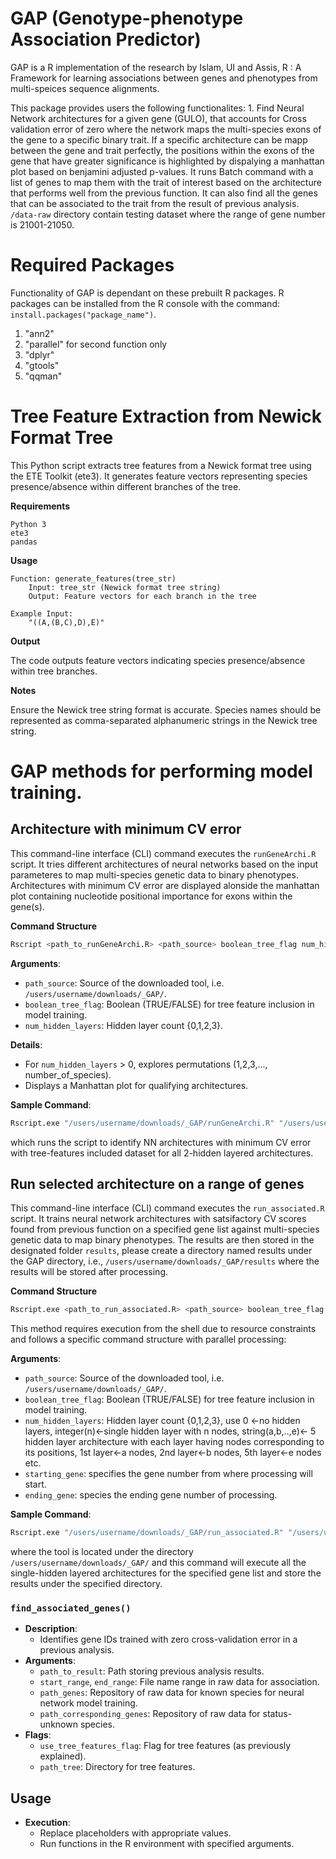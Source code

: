 # GAP (Genotype-phenotype Association Predictor)

GAP is a R implementation of the research by Islam, UI and Assis, R : A Framework for learning associations between genes and phenotypes from multi-speices sequence alignments.

This package provides users the following functionalites: 1. Find Neural Network architectures for a given gene (GULO), that accounts for Cross validation error of zero where the network maps the multi-species exons of the gene to a specific binary trait. If a specific architecture can be mapp between the gene and trait perfectly, the positions within the exons of the gene that have greater significance is highlighted by dispalying a manhattan plot based on benjamini adjusted p-values. It runs Batch command with a list of genes to map them with the trait of interest based on the architecture that performs well from the previous function. It can also find all the genes that can be associated to the trait from the result of previous analysis. `/data-raw` directory contain testing dataset where the range of gene number is 21001-21050.

# Required Packages

Functionality of GAP is dependant on these prebuilt R packages. R packages can be installed from the R console with the command: `install.packages("package_name")`.

1.  "ann2"
2.  "parallel" for second function only
3.  "dplyr"
4.  "gtools"
5.  "qqman"

# Tree Feature Extraction from Newick Format Tree
This Python script extracts tree features from a Newick format tree using the ETE Toolkit (ete3). It generates feature vectors representing species presence/absence within different branches of the tree.

**Requirements**

    Python 3
    ete3
    pandas

**Usage**

    Function: generate_features(tree_str)
        Input: tree_str (Newick format tree string)
        Output: Feature vectors for each branch in the tree

    Example Input:
        "((A,(B,C),D),E)"

**Output**

The code outputs feature vectors indicating species presence/absence within tree branches.

**Notes**

Ensure the Newick tree string format is accurate.
Species names should be represented as comma-separated alphanumeric strings in the Newick tree string.

# GAP methods for performing model training.

## Architecture with minimum CV error
This command-line interface (CLI) command executes the `runGeneArchi.R` script. It tries different architectures of neural networks based on the input parameteres to map multi-species genetic data to binary phenotypes. Architectures with minimum CV error are displayed alonside the manhattan plot containing nucleotide positional importance for exons within the gene(s).

**Command Structure**

```bash
Rscript <path_to_runGeneArchi.R> <path_source> boolean_tree_flag num_hidden_layers
```
**Arguments**:
  - `path_source`: Source of the downloaded tool, i.e. `/users/username/downloads/_GAP/`.
  - `boolean_tree_flag`: Boolean (TRUE/FALSE) for tree feature inclusion in model training.
  - `num_hidden_layers`: Hidden layer count {0,1,2,3}.
    
**Details**:
  - For `num_hidden_layers` > 0, explores permutations (1,2,3,..., number_of_species).
  - Displays a Manhattan plot for qualifying architectures.
    
**Sample Command**:
```bash 
Rscript.exe "/users/username/downloads/_GAP/runGeneArchi.R" "/users/username/downloads/_GAP/" TRUE 2.
```
which runs the script to identify NN architectures with minimum CV error with tree-features included dataset for all 2-hidden layered architectures.


## Run selected architecture on a range of genes

This command-line interface (CLI) command executes the `run_associated.R` script. It trains neural network architectures with satsifactory CV scores found from previous function on a specified gene list against multi-species genetic data to map binary phenotypes. The results are then stored in the designated folder `results`, please create a directory named results under the GAP directory, i.e., `/users/username/downloads/_GAP/results` where the results will be stored after processing.

**Command Structure**

```bash
Rscript.exe <path_to_run_associated.R> <path_source> boolean_tree_flag num_hidden_layers starting_gene ending_gene
```
This method requires execution from the shell due to resource constraints and follows a specific command structure with parallel processing:

**Arguments**:
  - `path_source`: Source of the downloaded tool, i.e. `/users/username/downloads/_GAP/`.
  - `boolean_tree_flag`: Boolean (TRUE/FALSE) for tree feature inclusion in model training.
  - `num_hidden_layers`: Hidden layer count {0,1,2,3}, use 0 <-no hidden layers, integer(n)<-single hidden layer with n nodes, string(a,b,..,e)<- 5 hidden layer architecture with each layer having nodes corresponding to its positions, 1st layer<-a nodes, 2nd layer<-b nodes, 5th layer<-e nodes etc.
  - `starting_gene`: specifies the gene number from where processing will start.
  - `ending_gene`: species the ending gene number of processing.

**Sample Command**:
```bash 
Rscript.exe "/users/username/downloads/_GAP/run_associated.R" "/users/username/downloads/_GAP/" TRUE 1 21030 21040.
```
where the tool is located under the directory `/users/username/downloads/_GAP/` and this command will execute all the single-hidden layered architectures for the specified gene list and store the results under the specified directory.

### `find_associated_genes()`

- **Description**:
  - Identifies gene IDs trained with zero cross-validation error in a previous analysis.
- **Arguments**:
  - `path_to_result`: Path storing previous analysis results.
  - `start_range`, `end_range`: File name range in raw data for association.
  - `path_genes`: Repository of raw data for known species for neural network model training.
  - `path_corresponding_genes`: Repository of raw data for status-unknown species.
- **Flags**:
  - `use_tree_features_flag`: Flag for tree features (as previously explained).
  - `path_tree`: Directory for tree features.

## Usage

- **Execution**:
  - Replace placeholders with appropriate values.
  - Run functions in the R environment with specified arguments.


